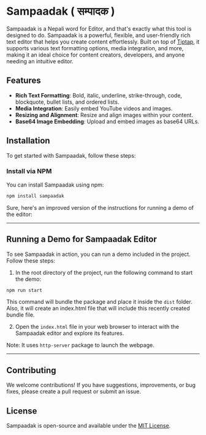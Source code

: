 # Sampaadak ( सम्पादक )

Sampaadak is a Nepali word for Editor, and that's exactly what this tool is designed to do. Sampaadak is a powerful, flexible, and user-friendly rich text editor that helps you create content effortlessly. Built on top of [Tiptap](https://tiptap.dev/), it supports various text formatting options, media integration, and more, making it an ideal choice for content creators, developers, and anyone needing an intuitive editor.

## Features

- **Rich Text Formatting**: Bold, italic, underline, strike-through, code, blockquote, bullet lists, and ordered lists.
- **Media Integration**: Easily embed YouTube videos and images.
- **Resizing and Alignment**: Resize and align images within your content.
- **Base64 Image Embedding**: Upload and embed images as base64 URLs.

## Installation

To get started with Sampaadak, follow these steps:

### Install via NPM

You can install Sampaadak using npm:

```bash
npm install sampaadak
```

Sure, here's an improved version of the instructions for running a demo of the editor:

---

## Running a Demo for Sampaadak Editor

To see Sampaadak in action, you can run a demo included in the project. Follow these steps:

1. In the root directory of the project, run the following command to start the demo:

```bash
npm run start
```

This command will bundle the package and place it inside the `dist` folder. Also, it will create an index.html file that will include this recently created bundle file. 

2. Open the `index.html` file in your web browser to interact with the Sampaadak editor and explore its features.

Note: It uses `http-server` package to launch the webpage.

---


## Contributing

We welcome contributions! If you have suggestions, improvements, or bug fixes, please create a pull request or submit an issue.

## License

Sampaadak is open-source and available under the [MIT License](LICENSE).


